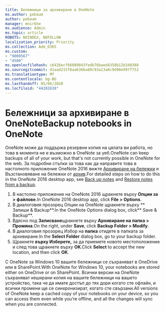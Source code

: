 ```yaml
---
title: Бележници за архивиране в OneNote
ms.author: pebaum
author: pebaum
manager: mnirkhe
ms.audience: Admin
ms.topic: article
ROBOTS: NOINDEX, NOFOLLOW
localization_priority: Priority
ms.collection: Adm_O365
ms.custom:
- "9000567"
- "4500"
ms.openlocfilehash: c6426ecf66089043fedb76baed4358b12b340388
ms.sourcegitcommit: d1aad215f8aa636ba89c93a13a0c9d90e997f752
ms.translationtype: MT
ms.contentlocale: bg-BG
ms.lasthandoff: 05/06/2020
ms.locfileid: "44282630"
---
```

# <a name="backup-notebooks-in-onenote"></a><span data-ttu-id="620d4-102">Бележници за архивиране в OneNote</span><span class="sxs-lookup"><span data-stu-id="620d4-102">Backup notebooks in OneNote</span></span>

<span data-ttu-id="620d4-103">OneNote може да поддържа резервни копия на цялата ви работа, но това в момента не е възможно в OneNote за уеб.</span><span class="sxs-lookup"><span data-stu-id="620d4-103">OneNote can keep backups of all of your work, but that's not currently possible in OneNote for the web.</span></span> <span data-ttu-id="620d4-104">За подробни стъпки за това как да направите това в настолното приложение OneNote 2016 вижте [Архивиране на бележки](https://support.office.com/article/back-up-notes-f58b34b0-611d-435e-87fa-7942a1767af4#id0eaabaaa=2016,_2013,_2010) и Възстановяване на бележки от [архив](https://support.microsoft.com/office/restore-notes-from-a-backup-5daf9cb0-6769-4998-a5de-f044fdd0d831).</span><span class="sxs-lookup"><span data-stu-id="620d4-104">For detailed steps on how to do this in the OneNote 2016 desktop app, see [Back up notes](https://support.office.com/article/back-up-notes-f58b34b0-611d-435e-87fa-7942a1767af4#id0eaabaaa=2016,_2013,_2010) and [Restore notes from a backup](https://support.microsoft.com/office/restore-notes-from-a-backup-5daf9cb0-6769-4998-a5de-f044fdd0d831).</span></span>

1. <span data-ttu-id="620d4-105">В настолно приложение на OneNote 2016 щракнете върху **Опции за > файлове**.</span><span class="sxs-lookup"><span data-stu-id="620d4-105">In OneNote 2016 desktop app, click **File > Options**.</span></span>
2. <span data-ttu-id="620d4-106">В диалоговия прозорец Опции на OneNote щракнете върху \*\* Запиши & Backup\*\*.</span><span class="sxs-lookup"><span data-stu-id="620d4-106">In the OneNote Options dialog box, click\*\* Save & Backup\*\*.</span></span>
3. <span data-ttu-id="620d4-107">Вдясно под **Записване**щракнете върху **Архивиране на папка > Промяна**.</span><span class="sxs-lookup"><span data-stu-id="620d4-107">On the right, under **Save**, click **Backup Folder > Modify**.</span></span>
4. <span data-ttu-id="620d4-108">В диалоговия прозорец Избор на **папка** отидете в папката за архивиране.</span><span class="sxs-lookup"><span data-stu-id="620d4-108">In the **Select Folder** dialog box, go to your backup folder.</span></span>
5. <span data-ttu-id="620d4-109">Щракнете **върху Изберете,** за да приемете новото местоположение и след това щракнете върху **OK**.</span><span class="sxs-lookup"><span data-stu-id="620d4-109">Click **Select** to accept the new location, and then click **OK**.</span></span>

<span data-ttu-id="620d4-110">С OneNote за Windows 10 вашите бележници се съхраняват в OneDrive или в SharePoint.</span><span class="sxs-lookup"><span data-stu-id="620d4-110">With OneNote for Windows 10, your notebooks are stored either on OneDrive or on SharePoint.</span></span> <span data-ttu-id="620d4-111">Всички версии на OneNote съхраняват кеширани копия на вашите бележници на вашето устройство, така че да имате достъп до тях дори когато сте офлайн, и всички промени ще се синхронизират, когато сте свързани.</span><span class="sxs-lookup"><span data-stu-id="620d4-111">All versions of OneNote keep a cached copy of your notebooks on your device, so you can access them even while you’re offline, and all the changes will sync when you are connected.</span></span>
